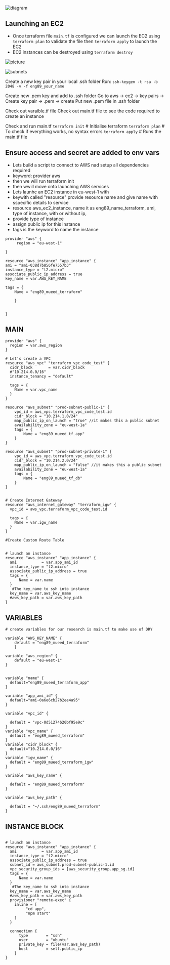![diagram](terraform.png)
## Launching an EC2
- Once terraform file `main.tf` is configured we can launch the EC2 using `terraform plan` to validate the file then `terraform apply` to launch the EC2
- EC2 instances can be destroyed using `terraform destroy`

![picture](vpc.png)

![subnets](subnets.png)

Create a new key pair in your local .ssh folder
Run: `ssh-keygen -t rsa -b 2048 -v -f eng89_your_name`

Create new .pem key and add to .ssh folder
Go to aws -> ec2 -> key pairs -> Create key pair -> .pem -> create
Put new .pem file in .ssh folder

Check out varaible.tf file
Check out main.tf file to see the code required to create an instance

Check and run main.tf
`terraform init` # Initialise terraform
`terraform plan` # To check if everything works, no syntax errors
`terraform apply` # Runs the main.tf file

## Ensure access and secret are added to env vars 

- Lets build a script to connect to AWS nad setup all dependencies required
- keyword: provider aws
- then we will run terraform init
- then wwill move onto launching AWS services
- Lets launhc an EC2 instance in eu-west-1 with
- keywith called "resource" provide resource name and give name with sspecific details to service
- resource aws_ec2_instance, name it as eng89_name_terraform, ami, type of instance, with or without ip,
- provide type of instance 
- assign public ip for this instance
- tags is the keyword to name the instance 


```
provider "aws" {
     region = "eu-west-1"

}

resource "aws_instance" "app_instance" {
ami = "ami-038d7b856fe7557b3"
instance_type = "t2.micro"
associate_public_ip_address = true
key_name = var.AWS_KEY_NAME

tags = {
    Name = "eng89_mueed_terraform"

    }


}
```
## MAIN
```
provider "aws" {
  region = var.aws_region
}

# Let's create a VPC  
resource "aws_vpc" "terraform_vpc_code_test" {
  cidr_block       = var.cidr_block 
  #"10.214.0.0/16"
  instance_tenancy = "default"
  
  tags = {
    Name = var.vpc_name
  }
} 

resource "aws_subnet" "prod-subnet-public-1" {
    vpc_id = aws_vpc.terraform_vpc_code_test.id
    cidr_block = "10.214.1.0/24"
    map_public_ip_on_launch = "true" //it makes this a public subnet
    availability_zone = "eu-west-1a"
    tags = {
        Name = "eng89_mueed_tf_app"
    }
}

resource "aws_subnet" "prod-subnet-private-1" {
    vpc_id = aws_vpc.terraform_vpc_code_test.id
    cidr_block = "10.214.2.0/24"
    map_public_ip_on_launch = "false" //it makes this a public subnet
    availability_zone = "eu-west-1a"
    tags = {
        Name = "eng89_mueed_tf_db"
    }
}


# Create Internet Gateway
resource "aws_internet_gateway" "terraform_igw" {
  vpc_id = aws_vpc.terraform_vpc_code_test.id
  
  tags = {
    Name = var.igw_name
  }
}

#Create Custom Route Table


# launch an instance
resource "aws_instance" "app_instance" {
  ami           = var.app_ami_id
  instance_type = "t2.micro"
  associate_public_ip_address = true
  tags = {
      Name = var.name
  }
   #The key_name to ssh into instance
  key_name = var.aws_key_name
  #aws_key_path = var.aws_key_path
}
```
## VARIABLES
```
# create variables for our research is main.tf to make use of DRY

variable "AWS_KEY_NAME" {
    default = "eng89_mueed_terraform"
    }

variable "aws_region" {
    default = "eu-west-1"
}


variable "name" {
  default="eng89_mueed_terraform_app"
}

variable "app_ami_id" {
  default="ami-0a6e6cb27b2ee4a95"
}

variable "vpc_id" {

  default = "vpc-0d51274b20bf95e9c"
}
variable "vpc_name" {
  default = "eng89_mueed_terraform"
}
variable "cidr_block" {
  default="10.214.0.0/16"
}
variable "igw_name" {
  default = "eng89_mueed_terraform_igw"
}

variable "aws_key_name" {

  default = "eng89_mueed_terraform"
}

variable "aws_key_path" {

  default = "~/.ssh/eng89_mueed_terraform"
}
```
## INSTANCE BLOCK
```

# launch an instance
resource "aws_instance" "app_instance" {
  ami           = var.app_ami_id
  instance_type = "t2.micro"
  associate_public_ip_address = true
  subnet_id = aws_subnet.prod-subnet-public-1.id
  vpc_security_group_ids = [aws_security_group.app_sg.id]
  tags = {
      Name = var.name
  }
   #The key_name to ssh into instance
  key_name = var.aws_key_name
  #aws_key_path = var.aws_key_path
  provisioner "remote-exec" {
    inline = [
         "cd app",
         "npm start"
    ]
  }

  connection {
      type        = "ssh"
      user        = "ubuntu"
      private_key = file(var.aws_key_path)
      host        = self.public_ip
    }
}
```